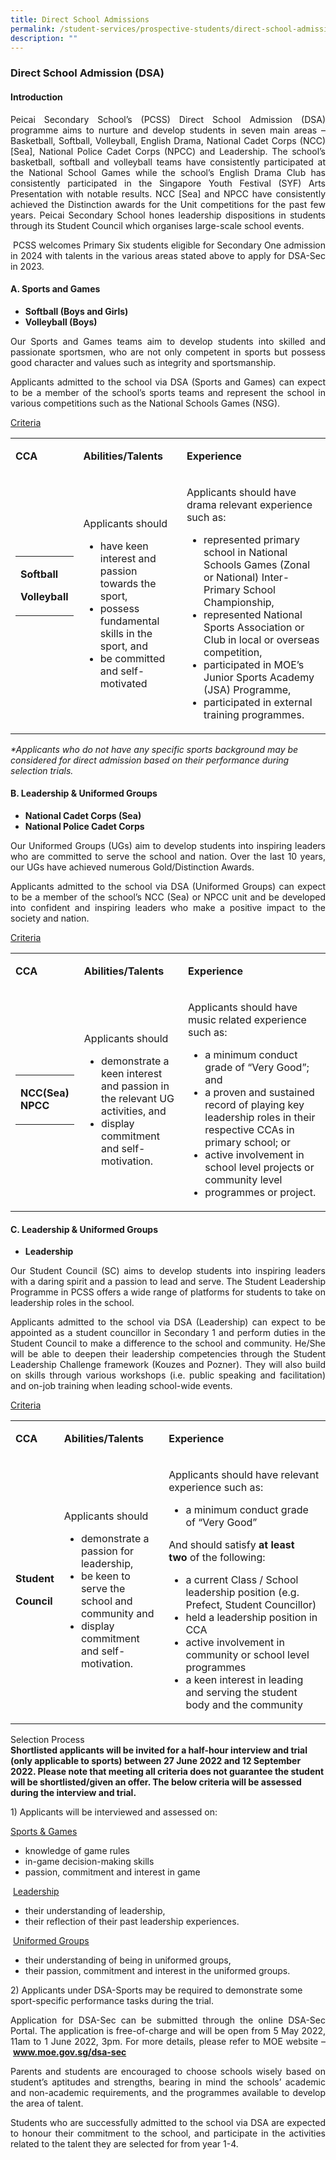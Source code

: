 ```yaml
---
title: Direct School Admissions
permalink: /student-services/prospective-students/direct-school-admission-dsa/
description: ""
---
```

<h3><strong>Direct School Admission (DSA)</strong></h3>
<h4><strong>Introduction</strong></h4>
<p></p><p align="justify">Peicai Secondary School’s (PCSS) Direct School Admission (DSA) programme aims to nurture and develop students in seven main areas – Basketball, Softball, Volleyball, English Drama, National Cadet Corps (NCC) [Sea], National Police Cadet Corps (NPCC) and Leadership. The school’s basketball, softball and volleyball teams have consistently participated at the National School Games while the school’s English Drama Club has consistently participated in the Singapore Youth Festival (SYF) Arts Presentation with notable results. NCC [Sea] and NPCC have consistently achieved the Distinction awards for the Unit competitions for the past few years. Peicai Secondary School hones leadership dispositions in students through its Student Council which organises large-scale school events. </p>
<p></p><p align="justify">&nbsp;PCSS welcomes Primary Six students eligible for Secondary One admission in 2024 with talents in the various areas stated above to apply for DSA-Sec in 2023. </p>
<h4><strong>A. Sports and Games</strong></h4>
<ul>
<li><strong>Softball (Boys and Girls)</strong></li>
<li><strong>Volleyball (Boys)</strong></li>
</ul>
<p></p><p align="justify">Our Sports and Games teams aim to develop students into skilled and passionate sportsmen, who are not only competent in sports but possess good character and values such as integrity and sportsmanship.</p>
<p></p><p align="justify">Applicants admitted to the school via DSA (Sports and Games) can expect to be a member of the school’s sports teams and represent the school in various competitions such as the National Schools Games (NSG).</p>
<p><u>Criteria</u></p>
<table width="943">
<tbody>
<tr>
<td width="10%">
<p><strong>CCA</strong></p>
</td>
<td width="35%">
<p><strong>Abilities/Talents</strong></p>
</td>
<td width="53%">
<p><strong>Experience</strong></p>
</td>
</tr>
<tr>
<td width="10%">
<table>
<tbody>
<tr>
<td>
<p><strong>Softball</strong></p>
<p><strong>Volleyball</strong></p>
</td>
</tr>
</tbody>
</table>
<p><br><br></p>
</td>
<td width="35%">
<p>Applicants should</p>
<ul>
<li>have keen interest and passion towards the sport,</li>
<li>possess fundamental skills in the sport, and</li>
<li>be committed and self-motivated</li>
</ul>
</td>
<td width="53%">
<p>Applicants should have drama relevant experience such as:</p>
<ul>
<li>represented primary school in National Schools Games&nbsp;(Zonal or National) Inter-Primary School Championship,</li>
<li>represented National Sports Association or Club in local or overseas competition,</li>
<li>participated in MOE’s Junior Sports Academy (JSA) Programme,</li>
<li>participated in external training programmes.</li>
</ul>
</td>
</tr>
</tbody>
</table>
<p><em>*Applicants who do not have any specific sports background may be considered for direct admission based on their performance during selection trials.</em></p>
<h4><strong>B. Leadership &amp; Uniformed Groups</strong></h4>
<ul>
<li><strong>National Cadet Corps (Sea)</strong></li>
<li><strong>National Police Cadet Corps</strong></li>
</ul>
<p></p><p align="justify">Our Uniformed Groups (UGs) aim to develop students into inspiring leaders who are committed to serve the school and nation. Over the last 10 years, our UGs have achieved numerous Gold/Distinction Awards.</p>
<p></p><p align="justify">Applicants admitted to the school via DSA (Uniformed Groups) can expect to be a member of the school’s NCC (Sea) or NPCC unit and be developed into confident and inspiring leaders who make a positive impact to the society and nation.</p>
<p><u>Criteria</u></p>
<table width="940">
<tbody>
<tr>
<td width="10%">
<p><strong>CCA</strong></p>
</td>
<td width="35%">
<p><strong>Abilities/Talents</strong></p>
</td>
<td width="53%">
<p><strong>Experience</strong></p>
</td>
</tr>
<tr>
<td width="10%">
<table>
<tbody>
<tr>
<td>
<p><strong>NCC(Sea) NPCC</strong></p>
</td>
</tr>
</tbody>
</table>
</td>
<td width="35%">
<p>Applicants should</p>
<ul>
<li>demonstrate a keen interest and passion in the relevant UG activities, and</li>
<li>display commitment and self-motivation.</li>
</ul>
</td>
<td width="53%">
<p>Applicants should have music related experience such as:</p>
<ul>
<li>a minimum conduct grade of “Very Good”; and</li>
<li>a proven and sustained record of playing key leadership roles in their respective CCAs in primary school; or</li>
<li>active involvement in school level projects or community level&nbsp;</li>
<li>programmes or project.</li>
</ul>
</td>
</tr>
</tbody>
</table>
<h4><strong>C. Leadership &amp; Uniformed Groups</strong></h4>
<ul>
<li><strong>Leadership</strong></li>
</ul>
<p></p><p align="justify">Our Student Council (SC) aims to develop students into inspiring leaders with a daring spirit and a passion to lead and serve. The Student Leadership Programme in PCSS offers a wide range of platforms for students to take on leadership roles in the school.</p>
<p></p><p align="justify">Applicants admitted to the school via DSA (Leadership) can expect to be appointed as a student councillor in Secondary 1 and perform duties in the Student Council to make a difference to the school and community. He/She will be able to deepen their leadership competencies through the Student Leadership Challenge framework (Kouzes and Pozner). They will also build on skills through various workshops (i.e. public speaking and facilitation) and on-job training when leading school-wide events.</p>
<p><u>Criteria</u></p>
<table width="946">
<tbody>
<tr>
<td width="10%">
<p><strong>CCA</strong></p>
</td>
<td width="34%">
<p><strong>Abilities/Talents</strong></p>
</td>
<td width="55%">
<p><strong>Experience</strong></p>
</td>
</tr>
<tr>
<td width="10%">
<p><strong>Student</strong></p>
<p><strong>Council</strong></p>
</td>
<td width="34%">
<p>Applicants should</p>
<ul>
<li>demonstrate a passion for leadership,</li>
<li>be keen to serve the school and community and</li>
<li>display commitment and self-motivation.</li>
</ul>
</td>
<td width="55%">
<p>Applicants should have relevant experience such as:</p>
<ul>
<li>a minimum conduct grade of “Very Good”</li>
</ul>
<p>And should satisfy&nbsp;<strong>at least two</strong>&nbsp;of the following:</p>
<ul>
<li>a current Class / School leadership position (e.g. Prefect, Student Councillor)</li>
<li>held a leadership position in CCA</li>
<li>active involvement in community or school level programmes&nbsp;</li>
<li>a keen interest in leading and serving the student body and the community</li>
</ul>
</td>
</tr>
</tbody>
</table>
<p>Selection Process<br><strong>Shortlisted applicants will be invited for a half-hour interview and trial (only applicable to sports) between 27 June 2022 and 12 September 2022. Please note that meeting all criteria does not guarantee the student will be shortlisted/given an offer. The below criteria will be assessed during the interview and trial.</strong></p>
<p>1)&nbsp;Applicants will be interviewed and assessed on:</p>
<p><u>Sports &amp; Games</u></p>
<ul>
<li>knowledge of game rules</li>
<li>in-game decision-making skills</li>
<li>passion, commitment and interest in game</li>
</ul>
<p>&nbsp;<u>Leadership</u></p>
<ul>
<li>their understanding of leadership,</li>
<li>their reflection of their past leadership experiences.</li>
</ul>
<p>&nbsp;<u>Uniformed Groups</u></p>
<ul>
<li>their understanding of being in uniformed groups,</li>
<li>their passion, commitment and interest in the uniformed groups.</li>
</ul>
<p>2) Applicants under DSA-Sports may be required to demonstrate some sport-specific performance tasks during the trial.</p>
<p align="justify">Application for DSA-Sec can be submitted through the online DSA-Sec Portal. The application is free-of-charge and will be open from 5 May 2022, 11am to 1 June 2022, 3pm. For more details, please refer to MOE website –&nbsp;<a href="http://www.moe.gov.sg/dsa-sec"><strong>www.moe.gov.sg/dsa-sec</strong></a>
</p><p align="justify">Parents and students are encouraged to choose schools wisely based on student’s aptitudes and strengths, bearing in mind the schools’ academic and non-academic requirements, and the programmes available to develop the area of talent.
</p><p align="justify">Students who are successfully admitted to the school via DSA are expected to honour their commitment to the school, and participate in the activities related to the talent they are selected for from year 1-4.</p>